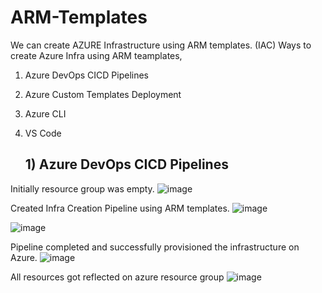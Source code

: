 # ARM-Templates

We can create AZURE Infrastructure using ARM templates. (IAC)
Ways to create Azure Infra using ARM teamplates,
1) Azure DevOps CICD Pipelines
2) Azure Custom Templates Deployment
3) Azure CLI 
4) VS Code 

    ## 1) Azure DevOps CICD Pipelines
   
Initially resource group was empty. 
![image](https://github.com/samirwadkar31/ARM-Templates/assets/74359548/03996c10-bbee-45d4-859f-897b4a36ba6a)

Created Infra Creation Pipeline using ARM templates.
![image](https://github.com/samirwadkar31/ARM-Templates/assets/74359548/17df3cc0-d190-4f2f-a406-b3c1a3a488e7)

![image](https://github.com/samirwadkar31/AzureInfraCreation_ARM_Templates/assets/74359548/0e1604ea-19ba-4851-aced-f70fb198139f)


Pipeline completed and successfully provisioned the infrastructure on Azure.
![image](https://github.com/samirwadkar31/ARM-Templates/assets/74359548/8a6b80e6-6082-4f84-a534-2752ac1b2e48)

All resources got reflected on azure resource group
![image](https://github.com/samirwadkar31/ARM-Templates/assets/74359548/809a9cd8-258c-4593-a341-89c6f61a2f2e)
